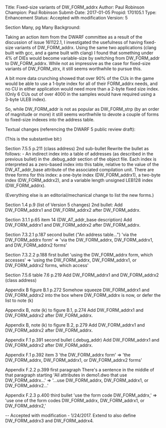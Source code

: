 Title:       Fixed-size variants of DW_FORM_addrx
Author:      Paul Robinson
Champion:    Paul Robinson
Submit-Date: 2017-01-05
Propid:      170105.1
Type:        Enhancement
Status:      Accepted with modification
Version:     5

Section Many, pg Many
Background:

Taking an action item from the DWARF committee as a result of the
discussion of issue 161122.1, I investigated the usefulness of having
fixed-size variants of DW_FORM_addrx.  Using the same two applications
(clang built with gcc, and a game built with clang) I found that something
under 4% of DIEs would become variable-size by switching from DW_FORM_addr
to DW_FORM_addrx.  While not as impressive as the case for fixed-size
variants of DW_FORM_strx, it still seems worthwhile to pursue this.

A bit more data crunching showed that over 90% of the CUs in the game
would be able to use a 1-byte index for all of their FORM_addrx needs,
and no CU in either application would need more than a 2-byte fixed size
index.  (Only 6 CUs out of over 4000 in the samples would have required 
using a 3-byte ULEB index).

So, while DW_FORM_addr is not as popular as DW_FORM_strp (by an order of
magnitude or more) it still seems worthwhile to devote a couple of forms
to fixed-size indexes into the address table.


Textual changes (referencing the DWARF 5 public review draft):

(This is the substantive bit:)

Section 7.5.5 p.211 (class address) 2nd sub-bullet
    Rewrite the bullet as follows:
    - An indirect index into a table of addresses (as described in the
      previous bullet) in the .debug_addr section of the object file.
      Each index is interpreted as a zero-based index into this table,
      relative to the value of the DW_AT_addr_base attribute of the
      associated compilation unit.  There are three forms for this index:
      a one-byte index (DW_FORM_addrx1), a two-byte index (DW_FORM_addrx2),
      and a variable length unsigned LEB128 index (DW_FORM_addrx).


(Everything else is an editorial/mechanical change to list the new forms.)

Section 1.4 p.9 (list of Version 5 changes) 2nd bullet:
    Add DW_FORM_addrx1 and DW_FORM_addrx2 after DW_FORM_addrx.

Section 3.1.1 p.65 item 14 (DW_AT_addr_base description)
    Add DW_FORM_addrx1 and DW_FORM_addrx2 after DW_FORM_addrx.

Section 7.3.2.1 p.187 second bullet ("An address table...")
    'via the DW_FORM_addrx form'
 => 'via the DW_FORM_addrx, DW_FORM_addrx1, and DW_FORM_addrx2 forms'

Section 7.3.2.2 p.188 first bullet
    'using the DW_FORM_addrx form, which accesses'
 => 'using the DW_FORM_addrx, DW_FORM_addrx1, or DW_FORM_addrx2 forms,
     which access'

Section 7.5.6 table 7.6 p.219
    Add DW_FORM_addrx1 and DW_FORM_addrx2 (class address)

Appendix B figure B.1 p.272
    Somehow squeeze DW_FORM_addrx1 and DW_FORM_addrx2 into the box
    where DW_FORM_addrx is now, or defer the list to note (k)

Appendix B, note (k) to figure B.1, p.274
    Add DW_FORM_addrx1 and DW_FORM_addrx2 after DW_FORM_addrx.

Appendix B, note (k) to figure B.2, p.279
    Add DW_FORM_addrx1 and DW_FORM_addrx2 after DW_FORM_addrx.

Appendix F.1 p.391 second bullet (.debug_addr)
    Add DW_FORM_addrx1 and DW_FORM_addrx2 after DW_FORM_addrx.

Appendix F.1 p.392 item 3
    'the DW_FORM_addrx form'
 => 'the DW_FORM_addrx, DW_FORM_addrx1, or DW_FORM_addrx2 forms'

Appendix F.2.2 p.399 first paragraph
    There's a sentence in the middle of that paragraph starting
    'All attributes in demo1.dwo that use DW_FORM_addrx...'
 => '...use DW_FORM_addrx, DW_FORM_addrx1, or DW_FORM_addrx2...'

Appendix F.2.3 p.400 third bullet
    'use the form code DW_FORM_addrx,'
 => 'use one of the form codes DW_FORM_addrx, DW_FORM_addrx1, or
     DW_FORM_addrx2,'


--
Accepted with modification - 1/24/2017.
Extend to also define DW_FORM_addrx3 and DW_FORM_addrx4.  
